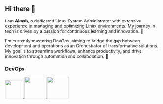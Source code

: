 ## Hi there 👋

I am **Akash**, a dedicated Linux System Administrator with extensive experience in managing and optimizing Linux environments. My journey in tech is driven by a passion for continuous learning and innovation. 🎯

I'm currently mastering DevOps, aiming to bridge the gap between development and operations as an Orchestrator of transformative solutions. My goal is to streamline workflows, enhance productivity, and drive innovation through automation and collaboration. 🚀

### DevOps

<p float="left">
 </a>
    <a href="https://www.redhat.com/" target="_blank" >
    <img src="https://www.logolynx.com/images/logolynx/02/025e86036ed8636d0afdde52c7eb9b20.jpeg" height="60" />
  </a>
  
   </a>
    <a href="https://www.redhat.com/" target="_blank" >
    <img src="https://www.logolynx.com/images/logolynx/12/12915de338ad27d9756641b39b286ee3.png" height="70" />
  </a>

   </a>
    <a href="https://www.docker.com/" target="_blank" >
    <img src="https://media.licdn.com/dms/image/D5612AQGrDzZwx8xCtw/article-cover_image-shrink_423_752/0/1702880752441?e=1727913600&v=beta&t=DQjLpMYdQTIqhD_Y8Cmsx76L8ASyXPBPgk7r0fP2SOI" height="70" />
  </a>

</p>




